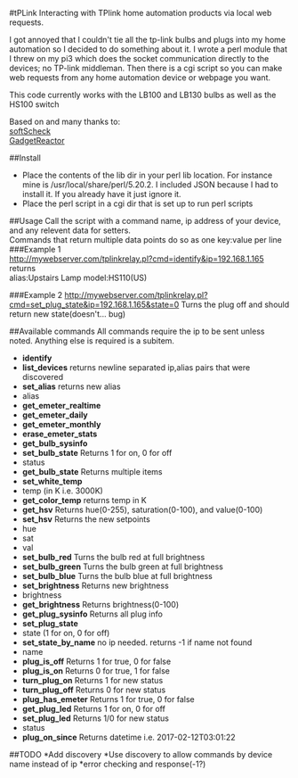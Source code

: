 #tPLink
Interacting with TPlink home automation products via local web requests.

I got annoyed that I couldn't tie all the tp-link bulbs and plugs into my home automation so I decided to do something about it. I wrote a perl module that I threw on my pi3 which does the socket communication directly to the devices; no TP-link middleman. Then there is a cgi script so you can make web requests from any home automation device or webpage you want.

This code currently works with the LB100 and LB130 bulbs as well as the HS100 switch

Based on and many thanks to:  
[softScheck](https://github.com/softScheck/tplink-smartplug)  
[GadgetReactor](https://github.com/GadgetReactor/pyHS100)

##Install
* Place the contents of the lib dir in your perl lib location. For instance mine is /usr/local/share/perl/5.20.2. I included JSON because I had to install it. If you already have it just ignore it.
* Place the perl script in a cgi dir that is set up to run perl scripts

##Usage
Call the script with a command name, ip address of your device, and any relevent data for setters.  
Commands that return multiple data points do so as one key:value per line
###Example 1  
http://mywebserver.com/tplinkrelay.pl?cmd=identify&ip=192.168.1.165  
returns  
alias:Upstairs Lamp
model:HS110(US)

###Example 2
http://mywebserver.com/tplinkrelay.pl?cmd=set_plug_state&ip=192.168.1.165&state=0
Turns the plug off and should return new state(doesn't... bug)

##Available commands
All commands require the ip to be sent unless noted. Anything else is required is a subitem.
* **identify**
* **list_devices** returns newline separated ip,alias pairs that were discovered
* **set_alias** returns new alias
 * alias
* **get_emeter_realtime**
* **get_emeter_daily**
* **get_emeter_monthly**
* **erase_emeter_stats**
* **get_bulb_sysinfo**
* **set_bulb_state** Returns 1 for on, 0 for off
 * status
* **get_bulb_state** Returns multiple items
* **set_white_temp**
 * temp (in K i.e. 3000K)
* **get_color_temp** returns temp in K
* **get_hsv** Returns hue(0-255), saturation(0-100), and value(0-100)
* **set_hsv** Returns the new setpoints
 * hue
 * sat
 * val
* **set_bulb_red** Turns the bulb red at full brightness
* **set_bulb_green** Turns the bulb green at full brightness
* **set_bulb_blue** Turns the bulb blue at full brightness
* **set_brightness** Returns new brightness
 * brightness
* **get_brightness** Returns brightness(0-100)
* **get_plug_sysinfo** Returns all plug info
* **set_plug_state**
 * state (1 for on, 0 for off)
* **set_state_by_name** no ip needed. returns -1 if name not found
 * name 
* **plug_is_off** Returns 1 for true, 0 for false
* **plug_is_on** Returns 0 for true, 1 for false
* **turn_plug_on** Returns 1 for new status
* **turn_plug_off** Returns 0 for new status
* **plug_has_emeter** Returns 1 for true, 0 for false
* **get_plug_led** Returns 1 for on, 0 for off
* **set_plug_led** Returns 1/0 for new status
 * status
* **plug_on_since** Returns datetime i.e. 2017-02-12T03:01:22


##TODO
*Add discovery
*Use discovery to allow commands by device name instead of ip
*error checking and response(-1?)




